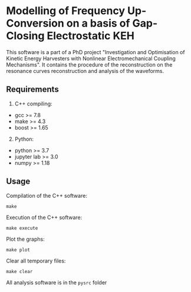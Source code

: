 # Modelling of Frequency Up-Conversion on a basis of Gap-Closing Electrostatic KEH 

This software is a part of a PhD project "Investigation and Optimisation of Kinetic Energy Harvesters with Nonlinear Electromechanical Coupling Mechanisms". It contains the procedure of the reconstruction on the resonance curves reconstruction and analysis of the waveforms. 

## Requirements

1. C++ compiling:
  * gcc >= 7.8
  * make >= 4.3
  * boost >= 1.65
2. Python:
  * python >= 3.7
  * jupyter lab >= 3.0
  * numpy >= 1.18

## Usage

Compilation of the C++ software: 
```
make
```
Execution of the C++ software: 
```
make execute
```
Plot the graphs: 
```
make plot
```
Clear all temporary files:
```
make clear
```
All analysis software is in the `pysrc` folder
